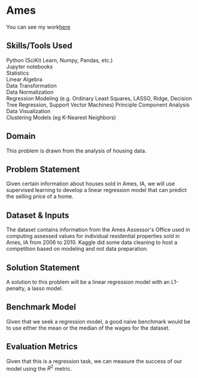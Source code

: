# Ames

You can see my work[here](https://github.com/vduong314159/Ames_Iowa_Dataset/blob/master/ipynb/Ames-Lasso-Model.ipynb)

## Skills/Tools Used
Python (SciKit Learn, Numpy, Pandas, etc.)  
Jupyter notebooks  
Statistics  
Linear Algebra  
Data Transformation  
Data Normalization  
Regression Modeling (e.g. Ordinary Least Squares, LASSO, Ridge, Decision Tree Regression, Support Vector Machines)  Principle Component Analysis  
Data Visualization  
Clustering Models (eg K-Nearest Neighbors)

## Domain
This problem is drawn from the analysis of housing data.

## Problem Statement
Given certain information about houses sold in Ames, IA, we will use supervised learning to develop a linear regression model that can predict the selling price of a home.

## Dataset & Inputs
The dataset contains information from the Ames Assessor's Office used in computing assessed values for individual residential properties sold in Ames, IA from 2006 to 2010. Kaggle did some data cleaning to host a competition based on modeling and not data preparation.  

## Solution Statement
A solution to this problem will be a linear regression model with an L1-penalty, a lasso model. 

## Benchmark Model
Given that we seek a regression model, a good naive benchmark would be to use either the mean or the median of the wages for the dataset.

## Evaluation Metrics
Given that this is a regression task, we can measure the success of our model using the $R^{2}$ metric. 